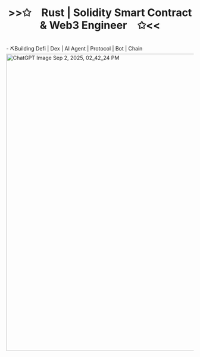 <p align="center">
    <h1 align="center">>>✩&emsp;Rust | Solidity Smart Contract & Web3 Engineer&emsp;✩<<</h1>
</p>
<br>
- ⛏Building Defi | Dex | AI Agent | Protocol | Bot | Chain 

<img width="1024" height="800" alt="ChatGPT Image Sep 2, 2025, 02_42_24 PM" src="https://github.com/user-attachments/assets/c85219d9-f55f-4029-ad2b-8d5a2bf7ada7" />
